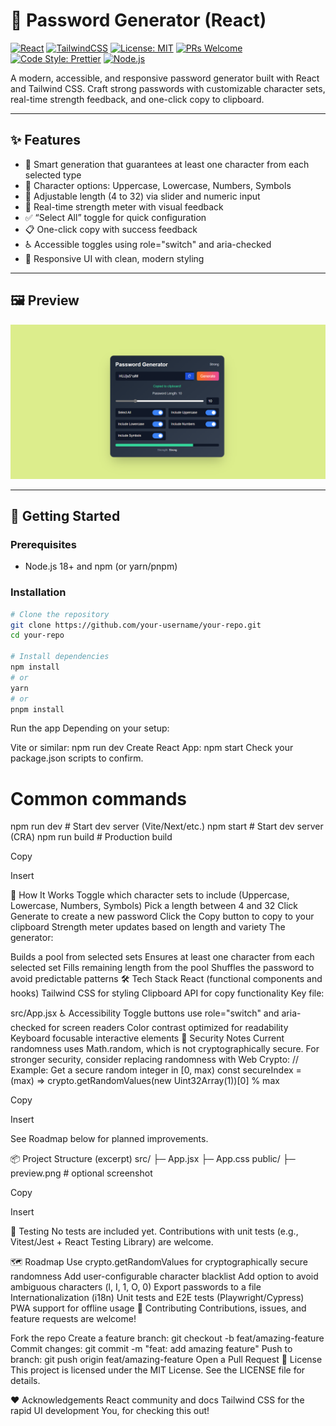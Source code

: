 # 🔐 Password Generator (React)

[![React](https://img.shields.io/badge/React-18+-61DAFB?logo=react&logoColor=white)](https://react.dev/)
[![TailwindCSS](https://img.shields.io/badge/Tailwind%20CSS-3.x-06B6D4?logo=tailwindcss&logoColor=white)](https://tailwindcss.com/)
[![License: MIT](https://img.shields.io/badge/License-MIT-2ea44f)](#-license)
[![PRs Welcome](https://img.shields.io/badge/PRs-welcome-brightgreen.svg)](#-contributing)
[![Code Style: Prettier](https://img.shields.io/badge/code_style-prettier-ff69b4.svg?logo=prettier&logoColor=white)](https://prettier.io/)
[![Node.js](https://img.shields.io/badge/Node.js-18+-339933?logo=node.js&logoColor=white)](https://nodejs.org/)

A modern, accessible, and responsive password generator built with React and Tailwind CSS. Craft strong passwords with customizable character sets, real-time strength feedback, and one-click copy to clipboard.

---

## ✨ Features

- 🎯 Smart generation that guarantees at least one character from each selected type
- 🔡 Character options: Uppercase, Lowercase, Numbers, Symbols
- 📏 Adjustable length (4 to 32) via slider and numeric input
- 🧠 Real-time strength meter with visual feedback
- ✅ “Select All” toggle for quick configuration
- 📋 One-click copy with success feedback
- ♿ Accessible toggles using role="switch" and aria-checked
- 📱 Responsive UI with clean, modern styling

---

## 🖼️ Preview

![App Preview](https://github.com/TechFlies/Password-Generator-React/blob/9c5b3d8588694aebcb8764aeb963a83a6f0d5366/Screenshot%202025-10-18%20010830_edited.png)

---

## 🚀 Getting Started

### Prerequisites
- Node.js 18+ and npm (or yarn/pnpm)

### Installation

```bash
# Clone the repository
git clone https://github.com/your-username/your-repo.git
cd your-repo

# Install dependencies
npm install
# or
yarn
# or
pnpm install
```

Run the app
Depending on your setup:

Vite or similar: npm run dev
Create React App: npm start
Check your package.json scripts to confirm.

# Common commands
npm run dev   # Start dev server (Vite/Next/etc.)
npm start     # Start dev server (CRA)
npm run build # Production build

Copy

Insert

🧩 How It Works
Toggle which character sets to include (Uppercase, Lowercase, Numbers, Symbols)
Pick a length between 4 and 32
Click Generate to create a new password
Click the Copy button to copy to your clipboard
Strength meter updates based on length and variety
The generator:

Builds a pool from selected sets
Ensures at least one character from each selected set
Fills remaining length from the pool
Shuffles the password to avoid predictable patterns
🛠️ Tech Stack
React (functional components and hooks)
Tailwind CSS for styling
Clipboard API for copy functionality
Key file:

src/App.jsx
♿ Accessibility
Toggle buttons use role="switch" and aria-checked for screen readers
Color contrast optimized for readability
Keyboard focusable interactive elements
🔐 Security Notes
Current randomness uses Math.random, which is not cryptographically secure.
For stronger security, consider replacing randomness with Web Crypto:
// Example: Get a secure random integer in [0, max)
const secureIndex = (max) => crypto.getRandomValues(new Uint32Array(1))[0] % max

Copy

Insert

See Roadmap below for planned improvements.

📦 Project Structure (excerpt)
src/
├─ App.jsx
├─ App.css
public/
├─ preview.png   # optional screenshot

Copy

Insert

🧪 Testing
No tests are included yet. Contributions with unit tests (e.g., Vitest/Jest + React Testing Library) are welcome.

🗺️ Roadmap
Use crypto.getRandomValues for cryptographically secure randomness
Add user-configurable character blacklist
Add option to avoid ambiguous characters (l, I, 1, O, 0)
Export passwords to a file
Internationalization (i18n)
Unit tests and E2E tests (Playwright/Cypress)
PWA support for offline usage
🤝 Contributing
Contributions, issues, and feature requests are welcome!

Fork the repo
Create a feature branch: git checkout -b feat/amazing-feature
Commit changes: git commit -m "feat: add amazing feature"
Push to branch: git push origin feat/amazing-feature
Open a Pull Request
📄 License
This project is licensed under the MIT License. See the LICENSE file for details.

❤️ Acknowledgements
React community and docs
Tailwind CSS for the rapid UI development
You, for checking this out!
